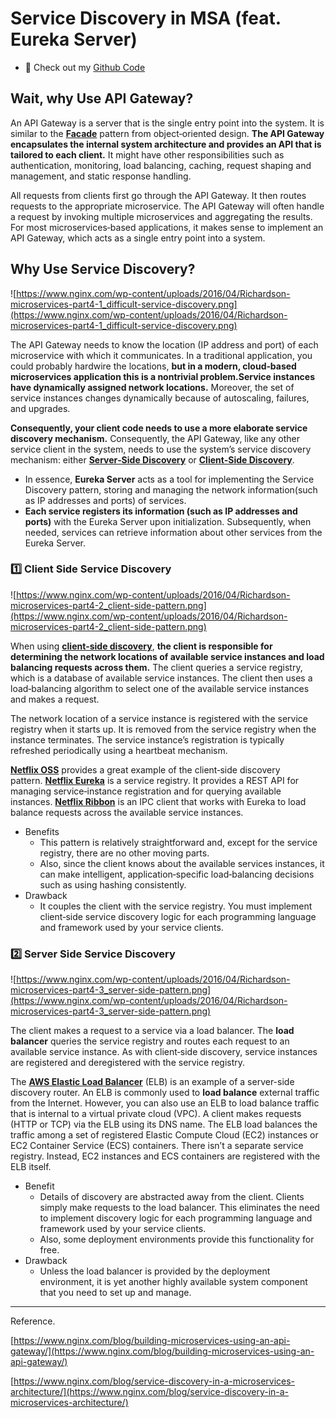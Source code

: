 # Service Discovery in MSA (feat. Eureka Server)

- 🥞 Check out my [Github Code](https://github.com/serinryu/spring-msa)

## Wait, why Use API Gateway?

An API Gateway is a server that is the single entry point into the system. It is similar to the **[Facade](http://en.wikipedia.org/wiki/Facade_pattern)** pattern from object‑oriented design. **The API Gateway encapsulates the internal system architecture and provides an API that is tailored to each client.** It might have other responsibilities such as authentication, monitoring, load balancing, caching, request shaping and management, and static response handling.

All requests from clients first go through the API Gateway. It then routes requests to the appropriate microservice. The API Gateway will often handle a request by invoking multiple microservices and aggregating the results. For most microservices‑based applications, it makes sense to implement an API Gateway, which acts as a single entry point into a system. 

## Why Use **Service Discovery?**

![https://www.nginx.com/wp-content/uploads/2016/04/Richardson-microservices-part4-1_difficult-service-discovery.png](https://www.nginx.com/wp-content/uploads/2016/04/Richardson-microservices-part4-1_difficult-service-discovery.png)

The API Gateway needs to know the location (IP address and port) of each microservice with which it communicates. In a traditional application, you could probably hardwire the locations, **but in a modern, cloud‑based microservices application this is a nontrivial problem.Service instances have dynamically assigned network locations.** Moreover, the set of service instances changes dynamically because of autoscaling, failures, and upgrades.

**Consequently, your client code needs to use a more elaborate service discovery mechanism.** Consequently, the API Gateway, like any other service client in the system, needs to use the system’s service discovery mechanism: either **[Server‑Side Discovery](http://microservices.io/patterns/server-side-discovery.html)** or **[Client‑Side Discovery](http://microservices.io/patterns/client-side-discovery.html)**.


- In essence, **Eureka Server** acts as a tool for implementing the Service Discovery pattern, storing and managing the network information(such as IP addresses and ports) of services.
- **Each service registers its information (such as IP addresses and ports)** with the Eureka Server upon initialization. Subsequently, when needed, services can retrieve information about other services from the Eureka Server.


### 1️⃣ Client Side Service Discovery

![https://www.nginx.com/wp-content/uploads/2016/04/Richardson-microservices-part4-2_client-side-pattern.png](https://www.nginx.com/wp-content/uploads/2016/04/Richardson-microservices-part4-2_client-side-pattern.png)


When using **[client‑side discovery](https://microservices.io/patterns/client-side-discovery.html)**, **the client is responsible for determining the network locations of available service instances and load balancing requests across them.** The client queries a service registry, which is a database of available service instances. The client then uses a load‑balancing algorithm to select one of the available service instances and makes a request.

The network location of a service instance is registered with the service registry when it starts up. It is removed from the service registry when the instance terminates. The service instance’s registration is typically refreshed periodically using a heartbeat mechanism.

**[Netflix OSS](https://netflix.github.io/)** provides a great example of the client‑side discovery pattern. **[Netflix Eureka](https://github.com/Netflix/eureka)** is a service registry. It provides a REST API for managing service‑instance registration and for querying available instances. **[Netflix Ribbon](https://github.com/Netflix/ribbon)** is an IPC client that works with Eureka to load balance requests across the available service instances.

- Benefits
    - This pattern is relatively straightforward and, except for the service registry, there are no other moving parts.
    - Also, since the client knows about the available services instances, it can make intelligent, application‑specific load‑balancing decisions such as using hashing consistently.
- Drawback
    - It couples the client with the service registry. You must implement client‑side service discovery logic for each programming language and framework used by your service clients.

### 2️⃣ Server Side Service Discovery

![https://www.nginx.com/wp-content/uploads/2016/04/Richardson-microservices-part4-3_server-side-pattern.png](https://www.nginx.com/wp-content/uploads/2016/04/Richardson-microservices-part4-3_server-side-pattern.png)

The client makes a request to a service via a load balancer. The **load balancer** queries the service registry and routes each request to an available service instance. As with client‑side discovery, service instances are registered and deregistered with the service registry.

The **[AWS Elastic Load Balancer](https://aws.amazon.com/elasticloadbalancing/)** (ELB) is an example of a server-side discovery router. An ELB is commonly used to **load balance** external traffic from the Internet. However, you can also use an ELB to load balance traffic that is internal to a virtual private cloud (VPC). A client makes requests (HTTP or TCP) via the ELB using its DNS name. The ELB load balances the traffic among a set of registered Elastic Compute Cloud (EC2) instances or EC2 Container Service (ECS) containers. There isn’t a separate service registry. Instead, EC2 instances and ECS containers are registered with the ELB itself.

- Benefit
    - Details of discovery are abstracted away from the client. Clients simply make requests to the load balancer. This eliminates the need to implement discovery logic for each programming language and framework used by your service clients.
    - Also, some deployment environments provide this functionality for free.
- Drawback
    - Unless the load balancer is provided by the deployment environment, it is yet another highly available system component that you need to set up and manage.


---
Reference.

[https://www.nginx.com/blog/building-microservices-using-an-api-gateway/](https://www.nginx.com/blog/building-microservices-using-an-api-gateway/)

[https://www.nginx.com/blog/service-discovery-in-a-microservices-architecture/](https://www.nginx.com/blog/service-discovery-in-a-microservices-architecture/)